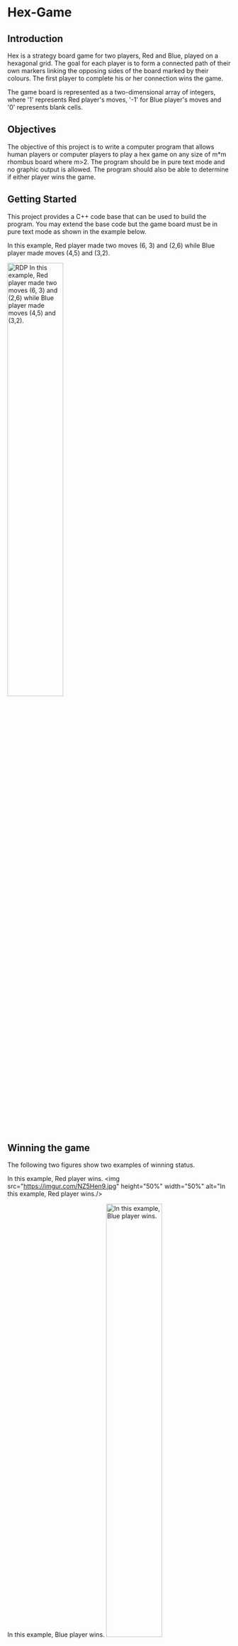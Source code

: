# Hex-Game

## Introduction

Hex is a strategy board game for two players, Red and Blue, played on a hexagonal grid. The goal for each player is to form a connected path of their own markers linking the opposing sides of the board marked by their colours. The first player to complete his or her connection wins the game.

The game board is represented as a two-dimensional array of integers, where '1' represents Red player's moves, '-1' for Blue player's moves and '0' represents blank cells.

## Objectives

The objective of this project is to write a computer program that allows human players or computer players to play a hex game on any size of m*m rhombus board where m>2. The program should be in pure text mode and no graphic output is allowed. The program should also be able to determine if either player wins the game.

## Getting Started

This project provides a C++ code base that can be used to build the program. You may extend the base code but the game board must be in pure text mode as shown in the example below.

In this example, Red player made two moves (6, 3) and (2,6) while Blue player made moves (4,5) and (3,2).

<img src="https://imgur.com/UevgJNe.jpg" height="50%" width="50%" alt="RDP In this example, Red player made two moves (6, 3) and (2,6) while Blue player made moves (4,5) and (3,2)."/>

## Winning the game

The following two figures show two examples of winning status. 

In this example, Red player wins.
<img src="https://imgur.com/NZ5Hen9.jpg" height="50%" width="50%" alt="In this example, Red player wins./>


In this example, Blue player wins.
<img src="https://imgur.com/xV6Vi0S.jpg" height="50%" width="50%" alt="In this example, Blue player wins."/>


## Conclusion

Hex is a simple but deep game with sharp tactics and a profound mathematical underpinning. This project provides an opportunity to build a program that allows human players or computer players to play the game on any size of m*m rhombus board where m>2. The program should be able to determine if either player wins the game. The provided C++ code base can be used as a starting point, but feel free to extend it as needed to meet the objectives of the project.

## Requirements
To run the program, you will need a C++ compiler and any necessary dependencies for the provided code. Please refer to the provided code for specific requirements.

## Usage
To run the program, compile the code using your C++ compiler and run the executable file. The program will prompt you for the size of the board and the players' names. From there, players will take turns making moves on the board until one player wins.



